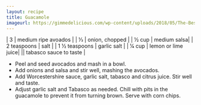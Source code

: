 ```yaml
---
layout: recipe
title: Guacamole
imageurl: https://gimmedelicious.com/wp-content/uploads/2018/05/The-Best-Chunky-Guacamole.jpg
---
```

<!-- Ingredients -->

| 3 | medium ripe avoados | 
| 1⁄3 | onion, chopped |
| 1⁄2 cup | medium salsa|
| 2 teaspoons | salt |
| 1 1⁄2 teaspoons | garlic salt |
| 1⁄4 cup | lemon or lime juice|
|| tabasco sauce to taste |

<!-- split -->
<!-- Steps -->
* Peel and seed avocados and mash in a bowl.
* Add onions and salsa and stir well, mashing the avocados.
* Add Worcestershire sauce, garlic salt, tabasco and citrus juice. Stir well and taste.
* Adjust garlic salt and Tabasco as needed. Chill with pits in the guacamole to prevent it from turning brown. Serve with corn chips.
